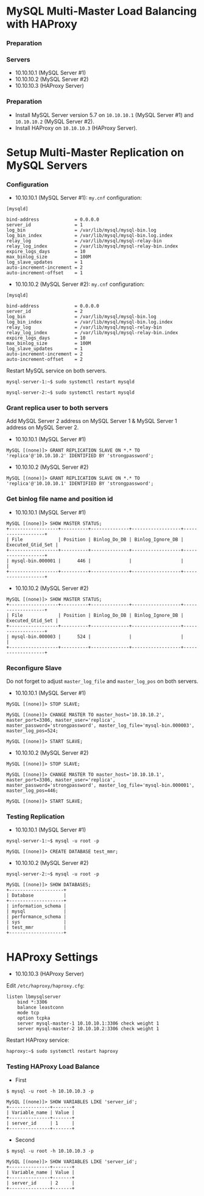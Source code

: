 # MySQL Multi-Master Load Balancing with HAProxy

### Preparation

### Servers

- 10.10.10.1 (MySQL Server #1)
- 10.10.10.2 (MySQL Server #2)
- 10.10.10.3 (HAProxy Server)

### Preparation
- Install MySQL Server version 5.7 on `10.10.10.1` (MySQL Server #1) and `10.10.10.2` (MySQL Server #2).
- Install HAProxy on `10.10.10.3` (HAProxy Server).

# Setup Multi-Master Replication on MySQL Servers

### Configuration

- 10.10.10.1 (MySQL Server #1): `my.cnf` configuration:

```
[mysqld]

bind-address             = 0.0.0.0
server_id                = 1
log_bin                  = /var/lib/mysql/mysql-bin.log
log_bin_index            = /var/lib/mysql/mysql-bin.log.index
relay_log                = /var/lib/mysql/mysql-relay-bin
relay_log_index          = /var/lib/mysql/mysql-relay-bin.index
expire_logs_days         = 10
max_binlog_size          = 100M
log_slave_updates        = 1
auto-increment-increment = 2
auto-increment-offset    = 1
```

- 10.10.10.2 (MySQL Server #2): `my.cnf` configuration:

```
[mysqld]

bind-address             = 0.0.0.0
server_id                = 2
log_bin                  = /var/lib/mysql/mysql-bin.log
log_bin_index            = /var/lib/mysql/mysql-bin.log.index
relay_log                = /var/lib/mysql/mysql-relay-bin
relay_log_index          = /var/lib/mysql/mysql-relay-bin.index
expire_logs_days         = 10
max_binlog_size          = 100M
log_slave_updates        = 1
auto-increment-increment = 2
auto-increment-offset    = 2
```

Restart MySQL service on both servers.

```
mysql-server-1:~$ sudo systemctl restart mysqld
```

```
mysql-server-2:~$ sudo systemctl restart mysqld
```

### Grant replica user to both servers

Add MySQL Server 2 address on MySQL Server 1 & MySQL Server 1 address on MySQL Server 2. 

- 10.10.10.1 (MySQL Server #1)

```
MySQL [(none)]> GRANT REPLICATION SLAVE ON *.* TO 'replica'@'10.10.10.2' IDENTIFIED BY 'strongpassword';
```

- 10.10.10.2 (MySQL Server #2)

```
MySQL [(none)]> GRANT REPLICATION SLAVE ON *.* TO 'replica'@'10.10.10.1' IDENTIFIED BY 'strongpassword';
```

### Get binlog file name and position id

- 10.10.10.1 (MySQL Server #1)

```
MySQL [(none)]> SHOW MASTER STATUS;
+------------------+----------+--------------+------------------+-------------------+
| File             | Position | Binlog_Do_DB | Binlog_Ignore_DB | Executed_Gtid_Set |
+------------------+----------+--------------+------------------+-------------------+
| mysql-bin.000001 |      446 |              |                  |                   |
+------------------+----------+--------------+------------------+-------------------+
```

- 10.10.10.2 (MySQL Server #2)

```
MySQL [(none)]> SHOW MASTER STATUS;
+------------------+----------+--------------+------------------+-------------------+
| File             | Position | Binlog_Do_DB | Binlog_Ignore_DB | Executed_Gtid_Set |
+------------------+----------+--------------+------------------+-------------------+
| mysql-bin.000003 |      524 |              |                  |                   |
+------------------+----------+--------------+------------------+-------------------+
```

### Reconfigure Slave

Do not forget to adjust `master_log_file` and `master_log_pos` on both servers.

- 10.10.10.1 (MySQL Server #1)

```
MySQL [(none)]> STOP SLAVE;

MySQL [(none)]> CHANGE MASTER TO master_host='10.10.10.2', master_port=3306, master_user='replica', master_password='strongpassword', master_log_file='mysql-bin.000003', master_log_pos=524;

MySQL [(none)]> START SLAVE;
```

- 10.10.10.2 (MySQL Server #2)

```
MySQL [(none)]> STOP SLAVE;

MySQL [(none)]> CHANGE MASTER TO master_host='10.10.10.1', master_port=3306, master_user='replica', master_password='strongpassword', master_log_file='mysql-bin.000001', master_log_pos=446;

MySQL [(none)]> START SLAVE;
```

### Testing Replication

- 10.10.10.1 (MySQL Server #1)

```
mysql-server-1:~$ mysql -u root -p

MySQL [(none)]> CREATE DATABASE test_mmr;
```

- 10.10.10.2 (MySQL Server #2)

```
mysql-server-2:~$ mysql -u root -p

MySQL [(none)]> SHOW DATABASES;
+--------------------+
| Database           |
+--------------------+
| information_schema |
| mysql              |
| performance_schema |
| sys                |
| test_mmr           |
+--------------------+
```


# HAProxy Settings

- 10.10.10.3 (HAProxy Server)

Edit `/etc/haproxy/haproxy.cfg`:

```
listen lbmysqlserver
    bind *:3306
    balance leastconn
    mode tcp
    option tcpka
    server mysql-master-1 10.10.10.1:3306 check weight 1
    server mysql-master-2 10.10.10.2:3306 check weight 1
```

Restart HAProxy service:

```
haproxy:~$ sudo systemctl restart haproxy
```

### Testing HAProxy Load Balance

- First

```
$ mysql -u root -h 10.10.10.3 -p

MySQL [(none)]> SHOW VARIABLES LIKE 'server_id';
+---------------+-------+
| Variable_name | Value |
+---------------+-------+
| server_id     | 1     |
+---------------+-------+
```

- Second

```
$ mysql -u root -h 10.10.10.3 -p

MySQL [(none)]> SHOW VARIABLES LIKE 'server_id';
+---------------+-------+
| Variable_name | Value |
+---------------+-------+
| server_id     | 2     |
+---------------+-------+
```
